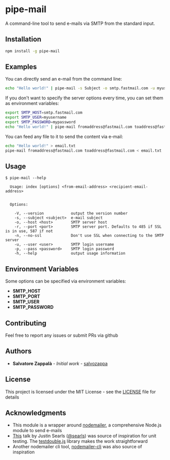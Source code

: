 # pipe-mail

A command-line tool to send e-mails via SMTP from the standard input.

## Installation

```bash
npm install -g pipe-mail
```

## Examples

You can directly send an e-mail from the command line:

```bash
echo "Hello world!" | pipe-mail -s Subject -o smtp.fastmail.com -u myusername -p mypassword fromaddress@fastmail.com toaddress@fastmail.com
```

If you don't want to specify the server options every time, you can set them as environment variables:

```bash
export SMTP_HOST=smtp.fastmail.com
export SMTP_USER=myusername
export SMTP_PASSWORD=mypassword
echo "Hello world!" | pipe-mail fromaddress@fastmail.com toaddress@fastmail.com
```

You can feed any file to it to send the content via e-mail:

```bash
echo "Hello world!" > email.txt
pipe-mail fromaddress@fastmail.com toaddress@fastmail.com < email.txt
```

## Usage

```
$ pipe-mail --help

  Usage: index [options] <from-email-address> <recipient-email-address>


  Options:

    -V, --version            output the version number
    -s, --subject <subject>  e-mail subject
    -o, --host <host>        SMTP server host
    -r, --port <port>        SMTP server port. Defaults to 485 if SSL is in use, 587 if not
    -n, --no-ssl             Don't use SSL when connecting to the SMTP server
    -u, --user <user>        SMTP login username
    -p, --pass <password>    SMTP login password
    -h, --help               output usage information
```

## Environment Variables

Some options can be specified via environment variables:

- **SMTP_HOST**
- **SMTP_PORT**
- **SMTP_USER**
- **SMTP_PASSWORD**

## Contributing

Feel free to report any issues or submit PRs via github


## Authors

* **Salvatore Zappalà** - *Initial work* - [salvozappa](https://github.com/salvozappa)

## License

This project is licensed under the MIT License - see the [LICENSE](LICENSE) file for details

## Acknowledgments

* This module is a wrapper around [nodemailer](https://nodemailer.com), a comprehensive Node.js module to send e-mails
* [This](https://vimeo.com/257056050) talk by Justin Searls ([@searls](https://github.com/searls)) was source of inspiration for unit testing. The [testdouble.js](https://github.com/testdouble/testdouble.js/) library makes the work straightforward
* Another nodemailer cli tool, [nodemailer-cli](https://github.com/fardog/nodemailer-cli) was also source of inspiration
